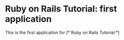 # Ruby on Rails Tutorial: first application
This is the first application for [* Ruby on Rails Tutorial:*]